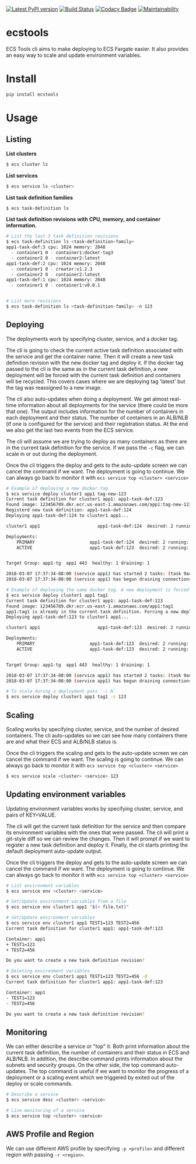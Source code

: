 [![Latest PyPI version](https://img.shields.io/pypi/v/ecstools.svg)](https://pypi.python.org/pypi/ecstools)
[![Build Status](https://travis-ci.org/boroivanov/ecs-tools.svg)](https://travis-ci.org/boroivanov/ecs-tools)
[![Codacy Badge](https://api.codacy.com/project/badge/Grade/d47ef6509fca402ea29e72d45030d3b9)](https://www.codacy.com/app/boroivanov/ecs-tools?utm_source=github.com&amp;utm_medium=referral&amp;utm_content=boroivanov/ecs-tools&amp;utm_campaign=Badge_Grade)
[![Maintainability](https://api.codeclimate.com/v1/badges/2ac1865c995f49ee2eed/maintainability)](https://codeclimate.com/github/boroivanov/ecs-tools/maintainability)

# ecstools
ECS Tools cli aims to make deploying to ECS Fargate easier. It also provides an easy way to scale
and update environment variables.

# Install
```bash
pip install ecstools
```
# Usage

## Listing
**List clusters**
```bash
$ ecs cluster ls
```
**List services**
```bash
$ ecs service ls <cluster>
```
**List task definition families**
```bash
$ ecs task-definition ls
```
**List task definition revisions with CPU, memory, and container information.**
```bash
# List the last 3 task definition revisions
$ ecs task-definition ls <task-definition-family>
app1-task-def:3 cpu: 1024 memory: 2048
  - container1 0 - container1:docker-tag3
  - container2 0 - container2:latest
app1-task-def:2 cpu: 1024 memory: 2048
  - container1 0 - creator:v1.2.3
  - container2 0 - container2:latest
app1-task-def:1 cpu: 1024 memory: 2048
  - container1 0 - container1:v0.0.1


# List more revisions
$ ecs task-definition ls <task-definition-family> -n 123
```

## Deploying
The deployments work by specifying cluster, service, and a docker tag.

The cli is going to check the current active task definition associated with the service and get the container name. Then it will create a new task definition revision with the new docker tag and deploy it. If the docker tag passed to the cli is the same as in the current task definition, a new deployment will be forced with the current task definition and containers will be recycled. This covers cases where we are deploying tag 'latest' but the tag was reassigned to a new image.

The cli also auto-updates when doing a deployment. We get almost real-time information about all deployments for the service (there could be more that one). The output includes information for the number of containers in each deployment and their status. The number of containers in an ALB/NLB (if one is configured for the service) and their registration status. At the end we also get the last two events from the ECS service.

The cli will assume we are trying to deploy as many containers as there are in the current task definition for the service. If we pass the `-c` flag, we can scale in or out during the deployment.

Once the cli triggers the deploy and gets to the auto-update screen we can cancel the command if we want. The deployment is going to continue. We can always go back to monitor it with `ecs service top <cluster> <service>`

```bash
# Example of deploying a new docker tag
$ ecs service deploy cluster1 app1 tag-new-123
Current task definition for cluster1 app1: app1-task-def:123
Found image: 123456789.dkr.ecr.us-east-1.amazonaws.com/app1:tag-new-123
Registerd new task definition: app1-task-def:124
Deploying app1-task-def:124 to cluster1 app1...

cluster1 app1                      app1-task-def:124  desired: 2 running: 2 pending: 2

Deployments:
    PRIMARY                     app1-task-def:124  desired: 2 running: 0 pending: 2
    ACTIVE                      app1-task-def:123  desired: 2 running: 2 pending: 0


Target Group: app1-tg  app1 443  healthy: 1 draining: 1

2018-03-07 17:37:34-08:00 (service app1) has started 2 tasks: (task 9ac2a0c9-4d9a-49eb-9928-3149fc975bd1) (task 51b3d856-d63e-4066-b871-2d36e9cc63f5).
2018-03-07 17:37:34-08:00 (service app1) has begun draining connections on 1 tasks.

# Example of deploying the same docker tag. A new deployment is forced to recycle containers.
$ ecs service deploy cluster1 app1 tag1
Current task definition for cluster1 app1: app1-task-def:123
Found image: 123456789.dkr.ecr.us-east-1.amazonaws.com/app1:tag1
app1:tag1 is already in the current task definition. Forcing a new deployment of app1-task-def:123
Deploying app1-task-def:123 to cluster1 app1...

cluster1 app1                      app1-task-def:123  desired: 2 running: 2 pending: 2

Deployments:
    PRIMARY                     app1-task-def:123  desired: 2 running: 0 pending: 2
    ACTIVE                      app1-task-def:123  desired: 2 running: 2 pending: 0


Target Group: app1-tg  app1 443  healthy: 1 draining: 1

2018-03-07 17:37:34-08:00 (service app1) has started 2 tasks: (task 9ac2a0c9-4d9a-49eb-9928-3149fc975bd1) (task 51b3d856-d63e-4066-b871-2d36e9cc63f5).
2018-03-07 17:37:34-08:00 (service app1) has begun draining connections on 1 tasks.

# To scale during a deployment pass `-c N`
$ ecs service deploy cluster1 app1 tag1 -c 123
```

## Scaling
Scaling works by specifying cluster, service, and the number of desired containers. The cli auto-updates so we can see how many containers there are and what their ECS and ALB/NLB status is.

Once the cli triggers the scaling and gets to the auto-update screen we can cancel the command if we want. The scaling is going to continue. We can always go back to monitor it with `ecs service top <cluster> <service>`

```bash
$ ecs service scale <cluster> <service> 123
```

## Updating environment variables
Updating environment variables works by specifying cluster, service, and pairs of KEY=VALUE.

The cli will get the current task definition for the service and then compare its environment variables with the ones that were passed. The cli will print a git-style diff so we can review the changes. Then it will prompt if we want to register a new task definition and deploy it. Finally, the cli starts printing the default deployment auto-update output.

Once the cli triggers the deploy and gets to the auto-update screen we can cancel the command if we want. The deployment is going to continue. We can always go back to monitor it with `ecs service top <cluster> <service>`

```bash
# List environment variables
$ ecs service env <cluster> <service>

# Set/Update environment variables from a file
$ ecs service env cluster1 app1 "$(< file.txt)"

# Set/Update environment variables
$ ecs service env cluster1 app1 TEST1=123 TEST2=456
Current task definition for cluster1 app1: app1-task-def:123

Container: app1
+ TEST1=123
+ TEST2=456

Do you want to create a new task definition revision?

# Deleting environment variables
$ ecs service env cluster1 app1 TEST1=123 TEST2=456 -d
Current task definition for cluster1 app1: app1-task-def:123

Container: app1
- TEST1=123
- TEST2=456

Do you want to create a new task definition revision?
```

## Monitoring
We can either describe a service or "top" it. Both print information about the current task definition, the number of containers and their status in ECS and ALB/NLB. In addition, the describe command prints information about the subnets and security groups. On the other side, the top command auto-updates. The top command is useful if we want to monitor the progress of a deployment or a scaling event which we triggered by exited out of the deploy or scale commands.

```bash
# Describe a service
$ ecs service desc <cluster> <service>

# Live monitoring of a service
$ ecs service top <cluster> <service>
```

## AWS Profile and Region
We can use different AWS profile by specifying `-p <profile>` and different region with passing `-r <region>`.
